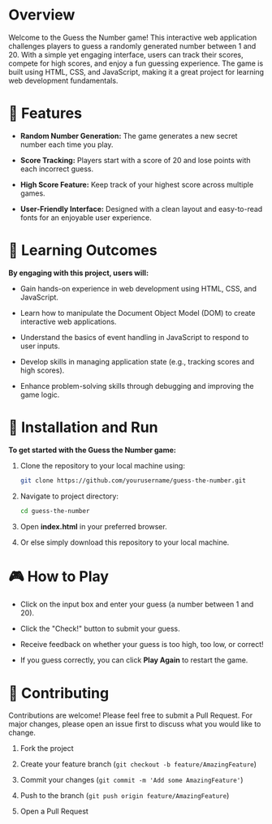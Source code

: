 # Overview
Welcome to the Guess the Number game! This interactive web application challenges players to guess a randomly generated number between 1 and 20. With a simple yet engaging interface, users can track their scores, compete for high scores, and enjoy a fun guessing experience. The game is built using HTML, CSS, and JavaScript, making it a great project for learning web development fundamentals.

# 🌟 Features
- **Random Number Generation:** The game generates a new secret number each time you play.
  
- **Score Tracking:** Players start with a score of 20 and lose points with each incorrect guess.
  
- **High Score Feature:** Keep track of your highest score across multiple games.
  
- **User-Friendly Interface:** Designed with a clean layout and easy-to-read fonts for an enjoyable user experience.
  
# 🎯 Learning Outcomes
**By engaging with this project, users will:**

- Gain hands-on experience in web development using HTML, CSS, and JavaScript.
  
- Learn how to manipulate the Document Object Model (DOM) to create interactive web applications.
  
- Understand the basics of event handling in JavaScript to respond to user inputs.
  
- Develop skills in managing application state (e.g., tracking scores and high scores).
  
- Enhance problem-solving skills through debugging and improving the game logic.

# 🚀 Installation and Run
  **To get started with the Guess the Number game:**
1. Clone the repository to your local machine using:
   ```bash
   git clone https://github.com/yourusername/guess-the-number.git
   ```
   
2. Navigate to project directory:
    ```bash
    cd guess-the-number
    ```

3. Open **index.html** in your preferred browser.

4. Or else simply download this repository to your local machine.

# 🎮 How to Play
- Click on the input box and enter your guess (a number between 1 and 20).
  
- Click the "Check!" button to submit your guess.
  
- Receive feedback on whether your guess is too high, too low, or correct!
  
- If you guess correctly, you can click **Play Again** to restart the game.

# 🤝 Contributing
Contributions are welcome! Please feel free to submit a Pull Request. For major changes, please open an issue first to discuss what you would like to change.

1. Fork the project

2. Create your feature branch (`git checkout -b feature/AmazingFeature`)

3. Commit your changes (`git commit -m 'Add some AmazingFeature'`)

4. Push to the branch (`git push origin feature/AmazingFeature`)

5. Open a Pull Request
